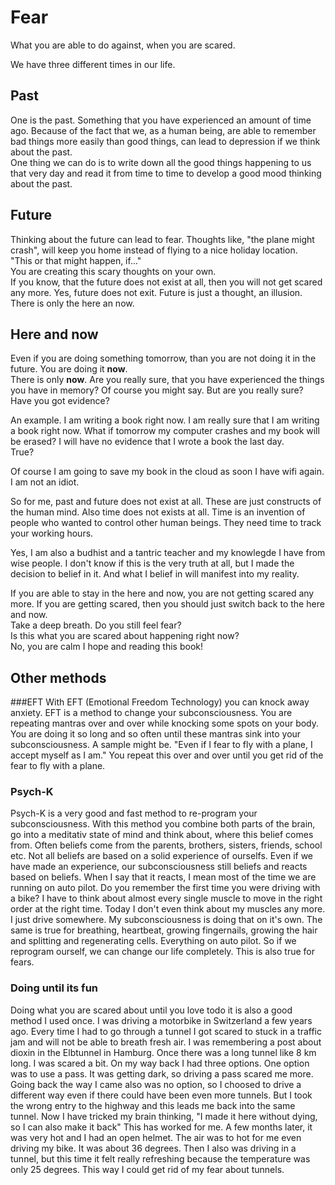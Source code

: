 # Fear

What you are able to do against, when you are scared.  

We have three different times in our life.

## Past
One is the past. Something that you have experienced an amount of time ago. Because of the fact that we, as a human being, are able to remember bad things more easily than good things, can lead to depression if we think about the past.  
One thing we can do is to write down all the good things happening to us that very day and read it from time to time to develop a good mood thinking about the past.

## Future

Thinking about the future can lead to fear. Thoughts like, "the plane might crash", will keep you home instead of flying to a nice holiday location.  
"This or that might happen, if..."  
You are creating this scary thoughts on your own.  
If you know, that the future does not exist at all, then you will not get scared any more. Yes, future does not exit. Future is just a thought, an illusion. There is only the here an now.

## Here and now
Even if you are doing something tomorrow, than you are not doing it in the future. You are doing it **now**.  
There is only **now**. Are you really sure, that you have experienced the things you have in memory? Of course you might say. But are you really sure? Have you got evidence?  

An example.
I am writing a book right now. I am really sure that I am writing a book right now. What if tomorrow my computer crashes and my book will be erased? I will have no evidence that I wrote a book the last day.  
True?  

Of course I am going to save my book in the cloud as soon I have wifi again. I am not an idiot.  

So for me, past and future does not exist at all. These are just constructs of the human mind. Also time does not exists at all. Time is an invention of people who wanted to control other human beings. They need time to track your working hours.  
  
Yes, I am also a budhist and a tantric teacher and my knowlegde I have from wise people. I don't know if this is the very truth at all, but I made the decision to belief in it. And what I belief in will manifest into my reality.  

If you are able to stay in the here and now, you are not getting scared any more. If you are getting scared, then you should just switch back to the here and now.  
Take a deep breath. Do you still feel fear?  
Is this what you are scared about happening right now?  
No, you are calm I hope and reading this book!  

## Other methods

###EFT
With EFT (Emotional Freedom Technology) you can knock away anxiety. EFT is a method to change your subconsciousness. You are repeating mantras over and over while knocking some spots on your body. You are doing it so long and so often until these mantras sink into your subconsciousness. A sample might be. "Even if I fear to fly with a plane, I accept myself as I am." You repeat this over and over until you get rid of the fear to fly with a plane.
### Psych-K
Psych-K is a very good and fast method to re-program your subconsciousness. With this method you combine both parts of the brain, go into a meditativ state of mind and think about, where this belief comes from. Often beliefs come from the parents, brothers, sisters, friends, school etc. Not all beliefs are based on a solid experience of ourselfs. Even if we have made an experience, our subconsciousness still beliefs and reacts based on beliefs. When I say that it reacts, I mean most of the time we are running on auto pilot. Do you remember the first time you were driving with a bike? I have to think about almost every single muscle to move in the right order at the right time. Today I don't even think about my muscles any more. I just drive somewhere. My subconsciousness is doing that on it's own. The same is true for breathing, heartbeat, growing fingernails, growing the hair and splitting and regenerating cells. Everything on auto pilot. So if we reprogram ourself, we can change our life completely. This is also true for fears.  
### Doing until its fun
Doing what you are scared about until you love todo it is also a good method I used once. I was driving a motorbike in Switzerland a few years ago. Every time I had to go through a tunnel I got scared to stuck in a traffic jam and will not be able to breath fresh air. I was remembering a post about dioxin in the Elbtunnel in Hamburg. Once there was a long tunnel like 8 km long. I was scared a bit. On my way back I had three options. One option was to use a pass. It was getting dark, so driving a pass scared me more. Going back the way I came also was no option, so I choosed to drive a different way even if there could have been even more tunnels. But I took the wrong entry to the highway and this leads me back into the same tunnel. Now I have tricked my brain thinking, "I made it here without dying, so I can also make it back" This has worked for me. A few months later, it was very hot and I had an open helmet. The air was to hot for me even driving my bike. It was about 36 degrees. Then I also was driving in a tunnel, but this time it felt really refreshing because the temperature was only 25 degrees. This way I could get rid of my fear about tunnels.

